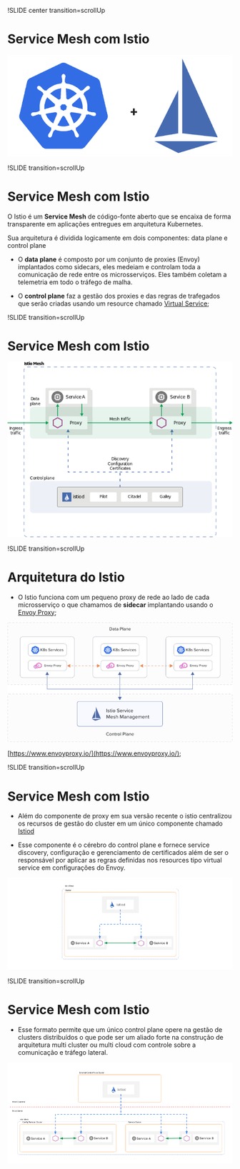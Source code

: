 !SLIDE center transition=scrollUp

# Service Mesh com Istio
![kubernetes](images/istio.png)

!SLIDE transition=scrollUp

# Service Mesh com Istio

O Istio é um **Service Mesh** de código-fonte aberto que se encaixa de forma transparente em aplicações entregues em arquitetura Kubernetes.

Sua arquitetura é dividida logicamente em dois componentes: data plane e control plane

- O **data plane** é composto por um conjunto de proxies (Envoy) implantados como sidecars, eles  medeiam e controlam toda a comunicação de rede entre os microsserviços. Eles também coletam a telemetria em todo o tráfego de malha.

- O **control plane** faz a gestão dos proxies e das regras de trafegados que serão criadas usando um resource chamado [Virtual Service](https://istio.io/latest/docs/reference/config/networking/virtual-service/);

!SLIDE transition=scrollUp

# Service Mesh com Istio

![kubernetes](images/istio_architecture.png)

!SLIDE transition=scrollUp

# Arquitetura do Istio 

- O Istio funciona com um pequeno proxy de rede ao lado de cada microsserviço o que chamamos de **sidecar** implantando usando o [Envoy Proxy](https://istio.io/latest/docs/ops/deployment/architecture/#envoy);

![envoy](images/envoy_proxy.png)

[https://www.envoyproxy.io/](https://www.envoyproxy.io/);

!SLIDE transition=scrollUp

# Service Mesh com Istio

- Além do componente de proxy em sua versão recente o istio centralizou os recursos de gestão do cluster em um único componente chamado [Istiod](https://istio.io/latest/docs/ops/deployment/architecture/#istiod)

- Esse componente é o cérebro do control plane e fornece service discovery, configuração e gerenciamento de certificados além de ser o responsável por aplicar as regras definidas nos resources tipo virtual service em configurações do Envoy.

![istiod](images/istio_single_cluster.png)

!SLIDE transition=scrollUp

# Service Mesh com Istio

- Esse formato permite que um único control plane opere na gestão de clusters distribuídos o que pode ser um aliado forte na construção de arquitetura multi cluster ou multi cloud com controle sobre a comunicação e tráfego lateral.

![istiod](images/istio_multi_cluster.png)